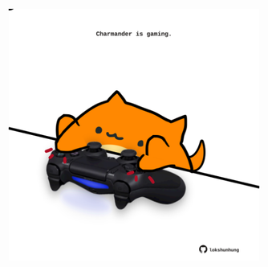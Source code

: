 <!-- built at 21/06/2023, 08:00:55 UTC -->
<p align="center">
  <img width="500" height="500" src="./ReadmeImage.svg">
</p>
